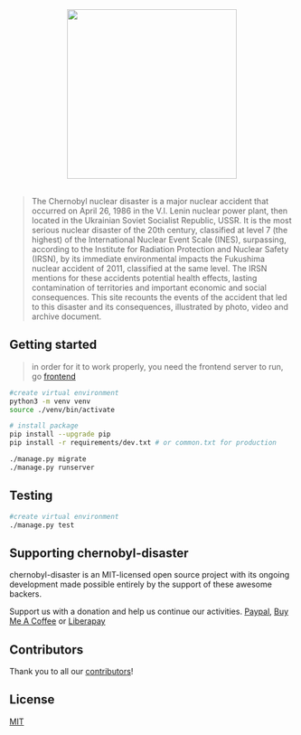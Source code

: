 <div align="center"><img align="center" width="300" src="/static/icon.png"/></div><br/>

>  The Chernobyl nuclear disaster is a major nuclear accident that occurred on April 26, 1986 in the V.I. Lenin nuclear power plant, then located in the Ukrainian Soviet Socialist Republic, USSR. It is the most serious nuclear disaster of the 20th century, classified at level 7 (the highest) of the International Nuclear Event Scale (INES), surpassing, according to the Institute for Radiation Protection and Nuclear Safety (IRSN), by its immediate environmental impacts the Fukushima nuclear accident of 2011, classified at the same level. The IRSN mentions for these accidents potential health effects, lasting contamination of territories and important economic and social consequences. This site recounts the events of the accident that led to this disaster and its consequences, illustrated by photo, video and archive document. 


## Getting started

>  in order for it to work properly, you need the frontend server to run, go [frontend](https://gitlab.com/chernobyl-disaster.org/frontend)

```sh
#create virtual environment 
python3 -m venv venv
source ./venv/bin/activate

# install package
pip install --upgrade pip
pip install -r requirements/dev.txt # or common.txt for production

./manage.py migrate
./manage.py runserver
```

## Testing

```sh
#create virtual environment 
./manage.py test
```

## Supporting chernobyl-disaster

chernobyl-disaster is an MIT-licensed open source project with its ongoing development made possible entirely by the support of these awesome backers.

Support us with a donation and help us continue our activities.
[Paypal](https://chernobyl-disaster.org/about), [Buy Me A Coffee](https://www.buymeacoffee.com/rgermain) or [Liberapay](https://liberapay.com/rgermain/donate)

## Contributors

Thank you to all our [contributors](https://chernobyl-disaster.org/about)!


## License

[MIT](https://gitlab.com/chernobyl-disaster.org/frontend/-/blob/master/LICENSE)

